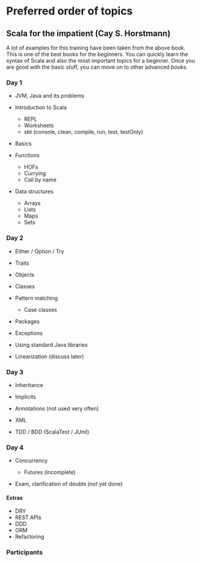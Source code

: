 # Preferred order of topics

## Scala for the impatient (Cay S. Horstmann)

A lot of examples for this training have been taken from the above book. This is one of the best books for the 
beginners. You can quickly learn the syntax of Scala and also the most important topics for a beginner. Once you
are good with the basic stuff, you can move on to other advanced books.

### Day 1

- JVM, Java and its problems
 
- Introduction to Scala
   - REPL
   - Worksheets
   - sbt (console, clean, compile, run, test, testOnly)
   
- Basics
 
- Functions
   - HOFs
   - Currying
   - Call by name
    
- Data structures
   - Arrays
   - Lists
   - Maps
   - Sets

### Day 2

- Either / Option / Try

- Traits
  
- Objects
 
- Classes
 
- Pattern matching
   - Case classes
    
- Packages
- Exceptions
 
- Using standard Java libraries
- Linearization (discuss later)

### Day 3

- Inheritance
- Implicits
- Annotations (not used very often)
- XML
 
- TDD / BDD (ScalaTest / JUnit)

### Day 4

- Concurrency
   - Futures (incomplete)
     
- Exam, clarification of doubts (not yet done)
 
#### Extras
 
- DRY
- REST APIs
- DDD
- ORM
- Refactoring

### Participants
 